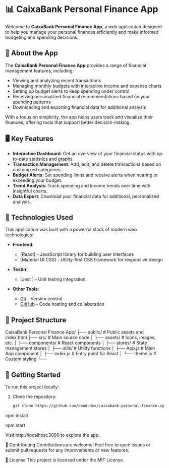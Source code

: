 # 📊 CaixaBank Personal Finance App

Welcome to **CaixaBank Personal Finance App**, a web application designed to help you manage your personal finances efficiently and make informed budgeting and spending decisions.

## 🚀 About the App

The **CaixaBank Personal Finance App** provides a range of financial management features, including:
- Viewing and analyzing recent transactions
- Managing monthly budgets with interactive income and expense charts
- Setting up budget alerts to keep spending under control
- Receiving personalized financial recommendations based on your spending patterns
- Downloading and exporting financial data for additional analysis

With a focus on simplicity, the app helps users track and visualize their finances, offering tools that support better decision-making.

## 🖥️ Key Features

- **Interactive Dashboard**: Get an overview of your financial status with up-to-date statistics and graphs.
- **Transaction Management**: Add, edit, and delete transactions based on customized categories.
- **Budget Alerts**: Set spending limits and receive alerts when nearing or exceeding your budget.
- **Trend Analysis**: Track spending and income trends over time with insightful charts.
- **Data Export**: Download your financial data for additional, personalized analysis.

## 🔧 Technologies Used

This application was built with a powerful stack of modern web technologies:

- **Frontend**:
  - [React] - JavaScript library for building user interfaces
  - [Material UI CSS] - Utility-first CSS framework for responsive design
  
- **Testin**:
  - [Jest ] - Unit testing integration.
- **Other Tools**:
  - [Git](https://git-scm.com/) - Version control
  - [GitHub](https://github.com/) - Code hosting and collaboration

## 📂 Project Structure
CaixaBank Personal Finance App/ ├── public/ # Public assets and index.html ├── src/ # Main source code │ ├── assets/ # Icons, images, etc. │ ├── components/ # React components │ ├── stores/ # State management stores │ ├── utils/ # Utility functions │ ├── App.js # Main App component │ ├── index.js # Entry point for React │ └── theme.js # Custom styling └──



## 🚀 Getting Started

To run this project locally:

1. Clone the repository:
   ```bash
   git clone https://github.com/obed-dev/caixabank-personal-finance-app-obed-dev.git


npm install

npm start

Visit http://localhost:3000 to explore the app.

🌟 Contributing
Contributions are welcome! Feel free to open issues or submit pull requests for any improvements or new features.

📜 License
This project is licensed under the MIT License.













